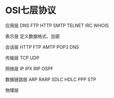 # OSI七层协议

应用层 DNS FTP HTTP SMTP TELNET IRC WHOIS

表示层 定义数据格式、加密

会话层 HTTP FTP AMTP POP3 DNS

传输层 TCP UDP

网络层 IP IPX RIP OSPF

数据链路层 ARP RARP SDLC HDLC PPP STP

物理层

